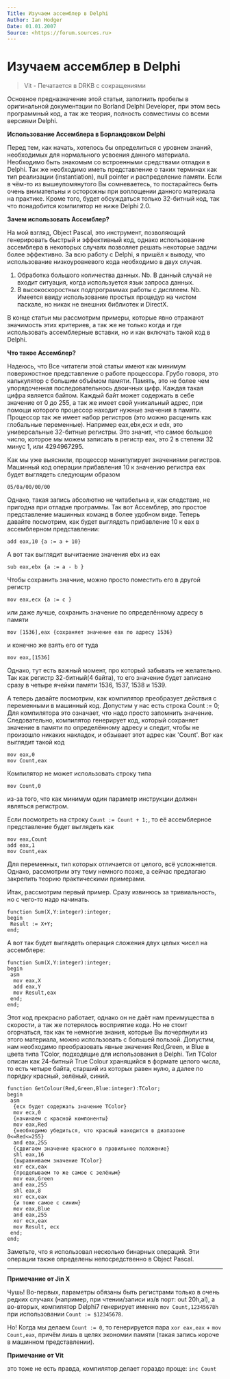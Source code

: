 ```yaml
---
Title: Изучаем ассемблер в Delphi
Author: Ian Hodger
Date: 01.01.2007
Source: <https://forum.sources.ru>
---
```



Изучаем ассемблер в Delphi
==========================

> Vit - Печатается в DRKB с сокращениями

Основное предназначение этой статьи, заполнить пробелы в оригинальной
документации по Borland Delphi Developer, при этом весь программный код,
а так же теория, полность совместимы со всеми версиями Delphi.

**Использование Ассемблера в Борландовком Delphi**

Перед тем, как начать, хотелось бы определиться с уровнем знаний,
необходимых для нормального усвоения данного материала. Необходимо быть
знакомым со встроенными средствами отладки в Delphi. Так же необходимо
иметь представление о таких терминах как тип реализации (instantiation),
null pointer и распределение памяти. Если в чём-то из вышеупомянутого Вы
сомневаетесь, то постарайтесь быть очень внимательны и осторожны при
воплощении данного материала на практике. Кроме того, будет обсуждаться
только 32-битный код, так что понадобится компилятор не ниже Delphi 2.0.

**Зачем использовать Ассемблер?**

На мой взгляд, Object Pascal, это инструмент, позволяющий генерировать
быстрый и эффективный код, однако использование ассемблера в некоторых
случаях позволяет решать некоторые задачи более эффективно. За всю
работу с Delphi, я пришёл к выводу, что использование низкоуровневого
кода необходимо в двух случая.

1. Обработка большого количества данных. Nb. В данный случай не входит ситуация, когда используется язык запроса данных.
2. В высокоскоростных подпрограммах работы с дисплеем. Nb. Имеется ввиду использование простых процедур на чистом паскале, но никак не внешних библиотек и DirectX.

В конце статьи мы рассмотрим примеры, которые явно отражают значимость
этих критериев, а так же не только когда и где использовать ассемблерные
вставки, но и как включать такой код в Delphi.

**Что такое Ассемблер?**

Надеюсь, что Все читатели этой статьи имеют как минимум поверхностное
представление о работе процессора. Грубо говоря, это калькулятор с
большим объёмом памяти. Память, это не более чем упорядоченная
последовательнось двоичных цифр. Каждая такая цифра является байтом.
Каждый байт может содержать в себе значение от 0 до 255, а так же имеет
свой уникальный адрес, при помощи которого процессор находит нужные
значения в памяти. Процессор так же имеет набор регистров (это можно
расценить как глобальные переменные). Например eax,ebx,ecx и edx, это
универсальные 32-битные регистры. Это значит, что самое большое число,
которое мы можем записать в регистр eax, это 2 в степени 32 минус 1, или
4294967295.

Как мы уже выяснили, процессор манипулирует значениями регистров.
Машинный код операции прибавления 10 к значению регистра eax будет
выглядеть следующим образом

    05/0a/00/00/00

Однако, такая запись абсолютно не читабельна и, как следствие, не
пригодна при отладке программы. Так вот Ассемблер, это простое
представление машинных команд в более удобном виде. Теперь давайте
посмотрим, как будет выглядеть прибавление 10 к eax в ассемблерном
представлении:

    add eax,10 {a := a + 10}

А вот так выглядит вычитаение значения ebx из eax

    sub eax,ebx {a := a - b } 

Чтобы сохранить значние, можно просто поместить его в другой регистр

    mov eax,ecx {a := c }

или даже лучше, сохранить значение по определённому адресу в памяти

    mov [1536],eax {сохраняет значение eax по адресу 1536}

и конечно же взять его от туда

    mov eax,[1536] 

Однако, тут есть важный момент, про который забывать не желательно. Так
как регистр 32-битный(4 байта), то его значение будет записано сразу в
четыре ячейки памяти 1536, 1537, 1538 и 1539.

А теперь давайте посмотрим, как компилятор преобразует действия с
переменными в машинный код. Допустим у нас есть строка Count := 0; Для
компилятора это означает, что надо просто запомнить значение.
Следовательно, компилятор генерирует код, который сохраняет значение в
памяти по определённому адресу и следит, чтобы не произошло никаких
накладок, и обзывает этот адрес как \'Count\'. Вот как выглядит такой
код

    mov eax,0 
    mov Count,eax 

Компилятор не может использовать строку типа

    mov Count,0 

из-за того, что как минимум один параметр инструкции должен являться
регистром.

Если посмотреть на строку `Count := Count + 1;`,
то её ассемблерное представление будет выглядеть как

    mov eax,Count 
    add eax,1 
    mov Count,eax

Для переменных, тип которых отличается от целого, всё усложняется.
Однако, рассмотрим эту тему немного позже, а сейчас предлагаю закрепить
теорию практическими примерами.

Итак, рассмотрим первый пример. Сразу извинюсь за тривиальность, но с
чего-то надо начинать.

    function Sum(X,Y:integer):integer; 
    begin 
     Result := X+Y; 
    end; 

А вот так будет выглядеть операция сложения двух целых чисел на
ассемблере:

    function Sum(X,Y:integer):integer; 
    begin 
     asm
      mov eax,X
      add eax,Y
      mov Result,eax
     end;
    end;

Этот код прекрасно работает, однако он не даёт нам преимущества в
скорости, а так же потерялось восприятие кода. Но не стоит огорчаться,
так как те немногие знания, которые Вы почерпнули из этого материала,
можно использовать с большей пользой. Допустим, нам необходимо
преобразовать явные значения Red,Green, и Blue в цвета типа TColor,
подходящие для использования в Delphi. Тип TColor описан как 24-битный
True Colour хранящийся в формате целого числа, то есть четыре байта,
старший из которых равен нулю, а далее по порядку красный, зелёный,
синий.

    function GetColour(Red,Green,Blue:integer):TColor; 
    begin 
     asm
      {ecx будет содержать значение TColor}
      mov ecx,0 
      {начинаем с красной компоненты}
      mov eax,Red 
      {необходимо убедиться, что красный находится в диапазоне 0<=Red<=255}
      and eax,255 
      {сдвигаем значение красного в правильное положение}
      shl eax,16 
      {выравниваем значение TColor}
      xor ecx,eax 
      {проделываем то же самое с зелёным}
      mov eax,Green 
      and eax,255
      shl eax,8
      xor ecx,eax
      {и тоже самое с синим}
      mov eax,Blue 
      and eax,255
      xor ecx,eax
      mov Result, ecx
     end;
    end; 

Заметьте, что я использовал несколько бинарных операций. Эти операции
также определены непосредственно в Object Pascal.

---
**Примечание от Jin X**

Чушь! Во-первых, параметры обязаны быть регистрами только в очень редких
случаях (например, при чтении/записи из/в порт: out 20h,al), а
во-вторых, компилятор Delphi7 генерирует именно `mov Count,12345678h` при
использовании `Count := $12345678`.

Но! Когда мы делаем `Count := 0`, то
генерируется пара `xor eax,eax` + `mov Count,eax`,
причём лишь в целях экономии памяти
(такая запись короче в машинном представлении).

**Примечание от Vit**

это тоже не есть правда, компилятор делает гораздо проще: `inc Count`
